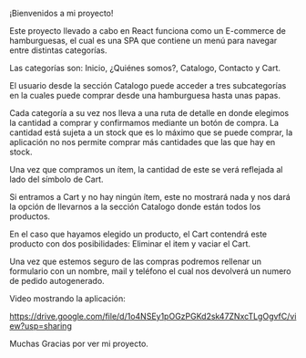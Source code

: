 ¡Bienvenidos a mi proyecto!

Este proyecto llevado a cabo en React funciona como un E-commerce de hamburguesas, el cual es una SPA que contiene un menú para navegar entre distintas categorías.

Las categorías son: Inicio, ¿Quiénes somos?, Catalogo, Contacto y Cart.

El usuario desde la sección Catalogo puede acceder a tres subcategorías en la cuales puede comprar desde una hamburguesa hasta unas papas.

Cada categoría a su vez nos lleva a una ruta de detalle en donde elegimos la cantidad a comprar y confirmamos mediante un botón de compra. La cantidad está sujeta a un stock que es lo máximo que se puede comprar, la aplicación no nos permite comprar más cantidades que las que hay en stock.

Una vez que compramos un ítem, la cantidad de este se verá reflejada al lado del símbolo de Cart.

Si entramos a Cart y no hay ningún ítem, este no mostrará nada y nos dará la opción de llevarnos a la sección Catalogo donde están todos los productos.

En el caso que hayamos elegido un producto, el Cart contendrá este producto con dos posibilidades: Eliminar el item y vaciar el Cart.

Una vez que estemos seguro de las compras podremos rellenar un formulario con un nombre, mail y teléfono el cual nos devolverá un numero de pedido autogenerado.

Video mostrando la aplicación:

https://drive.google.com/file/d/1o4NSEy1pOGzPGKd2sk47ZNxcTLgOgvfC/view?usp=sharing

Muchas Gracias por ver mi proyecto.
